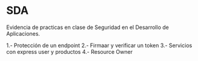 # SDA
Evidencia de practicas en clase de Seguridad en el Desarrollo de Aplicaciones.

1.- Protección de un endpoint 
2.- Firmaar y verificar un token
3.- Servicios con express user y productos
4.- Resource Owner
